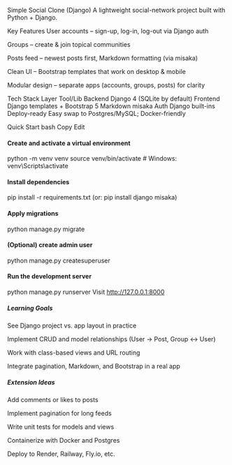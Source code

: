 Simple Social Clone (Django)
A lightweight social-network project built with Python + Django.

Key Features
User accounts – sign-up, log-in, log-out via Django auth

Groups – create & join topical communities

Posts feed – newest posts first, Markdown formatting (via misaka)

Clean UI – Bootstrap templates that work on desktop & mobile

Modular design – separate apps (accounts, groups, posts) for clarity

Tech Stack
Layer	Tool/Lib
Backend	Django 4 (SQLite by default)
Frontend	Django templates + Bootstrap 5
Markdown	misaka
Auth	Django built-ins
Deploy-ready	Easy swap to Postgres/MySQL; Docker-friendly

Quick Start
bash
Copy
Edit

#### Create and activate a virtual environment
python -m venv venv
source venv/bin/activate       # Windows: venv\Scripts\activate

#### Install dependencies
pip install -r requirements.txt
(or: pip install django misaka)

#### Apply migrations
python manage.py migrate

#### (Optional) create admin user
python manage.py createsuperuser

#### Run the development server
python manage.py runserver
Visit http://127.0.0.1:8000
##### Learning Goals
See Django project vs. app layout in practice

Implement CRUD and model relationships (User → Post, Group ↔ User)

Work with class-based views and URL routing

Integrate pagination, Markdown, and Bootstrap in a real app

##### Extension Ideas
Add comments or likes to posts

Implement pagination for long feeds

Write unit tests for models and views

Containerize with Docker and Postgres

Deploy to Render, Railway, Fly.io, etc.

